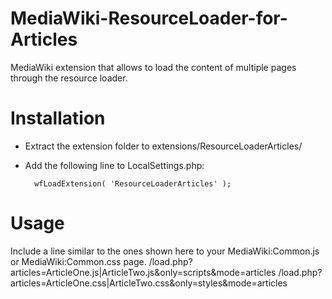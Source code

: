 # MediaWiki-ResourceLoader-for-Articles
MediaWiki extension that allows to load the content of multiple pages through the resource loader.

Installation
============
* Extract the extension folder to extensions/ResourceLoaderArticles/
* Add the following line to LocalSettings.php:

        wfLoadExtension( 'ResourceLoaderArticles' );

Usage
=====
Include a line similar to the ones shown here to your MediaWiki:Common.js or MediaWiki:Common.css page.
        /load.php?articles=ArticleOne.js|ArticleTwo.js&only=scripts&mode=articles
        /load.php?articles=ArticleOne.css|ArticleTwo.css&only=styles&mode=articles